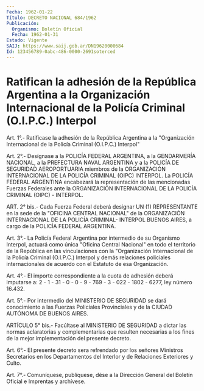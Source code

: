 ```yaml
---
Fecha: 1962-01-22
Título: DECRETO NACIONAL 684/1962
Publicación:
  Organismo: Boletín Oficial
  Fecha: 1962-01-31
Estado: Vigente
SAIJ: https://www.saij.gob.ar/DN19620000684
Id: 123456789-0abc-486-0000-2691soterced
---
```

# Ratifican la adhesión de la República Argentina a la Organización Internacional de la Policía Criminal (O.I.P.C.) Interpol

<a id="1"></a>
Art. 1°.- Ratificase la adhesión de la República Argentina a la "Organización Internacional de la Policía Criminal (O.I.P.C.) Interpol"

<a id="2"></a>
Art. 2°.- Desígnase a la POLICÍA FEDERAL ARGENTINA, a la GENDARMERÍA NACIONAL, a la PREFECTURA NAVAL ARGENTINA y a la POLICÍA DE SEGURIDAD AEROPORTUARIA miembros de la ORGANIZACIÓN INTERNACIONAL DE LA POLICÍA CRIMINAL (OIPC) INTERPOL. La POLICÍA FEDERAL ARGENTINA encabezará la representación de las mencionadas Fuerzas Federales ante la ORGANIZACIÓN INTERNACIONAL DE LA POLICÍA CRIMINAL (OIPC) - INTERPOL.

<a id="2 002"></a>
ART. 2° bis.- Cada Fuerza Federal deberá designar UN (1) REPRESENTANTE en la sede de la "OFICINA CENTRAL NACIONAL" de la ORGANIZACIÓN INTERNACIONAL DE LA POLICÍA CRIMINAL- INTERPOL BUENOS AIRES, a cargo de la POLICÍA FEDERAL ARGENTINA.

<a id="3"></a>
Art. 3°.- La Policía Federal Argentina por intermedio de su Organismo Interpol, actuará como única "Oficina Central Nacional" en todo el territorio de la República en las vinculaciones con la "Organización Internacional de la Policía Criminal (O.I.P.C.) Interpol y demás relaciones policiales internacionales de acuerdo con el Estatuto de esa Organización.

<a id="4"></a>
Art. 4°.- El importe correspondiente a la cuota de adhesión deberá imputarse a: 2 - 1 - 31 - 0 - 0 - 9 - 769 - 3 - 022 - 1802 - 6277, ley número 16.432.

<a id="5"></a>
Art. 5°.- Por intermedio del MINISTERIO DE SEGURIDAD se dará conocimiento a las Fuerzas Policiales Provinciales y de la CIUDAD AUTÓNOMA DE BUENOS AIRES.

<a id="5 002"></a>
ARTÍCULO 5° bis.- Facúltase al MINISTERIO DE SEGURIDAD a dictar las normas aclaratorias y complementarias que resulten necesarias a los fines de la mejor implementación del presente decreto.

<a id="6"></a>
Art. 6°.- El presente decreto sera refrendado por los señores Ministros Secretarios en los Departamentos del Interlor y de Relaciones Exteriores y Culto.

<a id="7"></a>
Art. 7°.- Comuníquese, publíquese, dése a la Dirección General del Boletín Oficial e Imprentas y archívese.